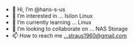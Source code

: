 - 👋 Hi, I’m @hans-s-us
- 👀 I’m interested in ... Isilon Linux 
- 🌱 I’m currently learning ... Linux
- 💞️ I’m looking to collaborate on ... NAS Storage 
- 📫 How to reach me ...straus1960@gmail.com

<!---
hans-s-us/hans-s-us is a ✨ special ✨ repository because its `README.md` (this file) appears on your GitHub profile.
You can click the Preview link to take a look at your changes.
--->
